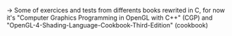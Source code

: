 -> Some of exercices and tests from differents books rewrited in C, for now it's "Computer Graphics Programming in OpenGL with C++" (CGP) and "OpenGL-4-Shading-Language-Cookbook-Third-Edition" (cookbook)
